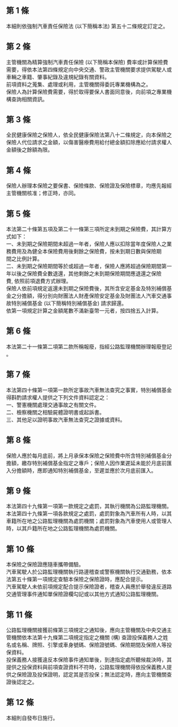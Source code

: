 第 1 條
-------
本細則依強制汽車責任保險法 (以下簡稱本法) 第五十二條規定訂定之。

第 2 條
-------
主管機關為精算強制汽車責任保險 (以下簡稱本保險) 費率或計算保險費  
需要，得依本法第四條規定向中央交通、警政主管機關要求提供駕駛人或  
車輛之車籍、肇事紀錄及違規紀錄有關資料。  
前項資料之蒐集、處理或利用，主管機關得委託專業機構為之。  
保險人為計算保險費需要，得於取得要保人書面同意後，向前項之專業機  
構查詢相關資訊。

第 3 條
-------
全民健康保險之保險人，依全民健康保險法第八十二條規定，向本保險之  
保險人代位請求之金額，以傷害醫療費用給付總金額扣除應給付請求權人  
金額後之餘額為限。

第 4 條
-------
保險人辦理本保險之要保書、保險條款、保險證及保險標章，均應先報經  
主管機關核准；修正時，亦同。

第 5 條
-------
本法第二十條第五項及第二十一條第三項所定未到期之保險費，其計算方  
式如下：  
一、未到期之保險期間未超過一年者，保險人應以扣除當年度保險人之業  
    務費用及為健全本保險費用後剩餘之保險費，按未到期日數與保險期  
    間之比例計算。  
二、未到期之保險期間等於或超過一年者，保險人應將超過保險期間第一  
    年以後之保險費全數退還，其他剩餘之未到期保險期間應退還之保險  
    費, 依照前項退費方式辦理。  
保險人依前項規定返還未到期之保險費後，其所含安定基金及特別補償基  
金之分擔額，得分別向財團法人財產保險安定基金及財團法人汽車交通事  
故特別補償基金 (以下簡稱特別補償基金) 請求歸還。  
依第一項規定計算之金額尾數不滿新臺幣一元者，按四捨五入計算。

第 6 條
-------
本法第二十一條第二項第二款所稱報廢，指經公路監理機關辦理報廢登記  
。

第 7 條
-------
本法第四十條第一項第一款所定事故汽車無法查究之事實，特別補償基金  
得斟酌請求權人提供之下列文件資料認定之：  
一、警憲機關處理交通事故之有關文件。  
二、檢察機關之相驗屍體證明書或起訴書。  
三、其他足以證明事故汽車無法查究之證據或資料。

第 8 條
-------
保險人應於每月底前，將上月承保本保險之保險費中所含特別補償基金分  
擔額，繳存特別補償基金指定之專戶；保險人因作業遲延未能於月底前匯  
入分擔額時，應即通知特別補償基金，至遲並應於次月底前匯入。

第 9 條
-------
本法第四十九條第一項第一款規定之處罰，其執行機關為公路監理機關。  
本法第四十九條第一項各款規定之處罰，處罰對象為汽車所有人時，以其  
車籍所在地之公路監理機關為處罰機關；處罰對象為汽車使用人或管理人  
時，以其戶籍所在地之公路監理機關為處罰機關。

第 10 條
--------
本保險之保險證應隨車攜帶備驗。  
汽車駕駛人於公路監理機關執行路邊稽查或警察機關執行交通勤務，依本  
法第五十條第一項規定查驗本保險之保險證時，應配合提示。  
汽車駕駛人未依前項規定配合提示保險證者，稽查人員應於舉發違反道路  
交通管理事件通知單保險證欄勾記或以其他方式通知公路監理機關。

第 11 條
--------
公路監理機關接獲前條第三項規定之通知後，應向主管機關及中央交通主  
管機關依本法第十九條第二項規定指定之機關 (構) 查證投保義務人之姓  
名或名稱、牌照、引擎或車身號碼、保險證號碼、保險期間及保險人等投  
保資料。  
投保義務人接獲違反本保險事件通知單後，到達指定處所聽候裁決時，其  
提供之投保資料與前項查證資料不符時，公路監理機關得依投保義務人提  
供之保險證及投保證明，認定其是否投保；無法認定時，應向主管機關查  
證後認定之。

第 12 條
--------
本細則自發布日施行。

